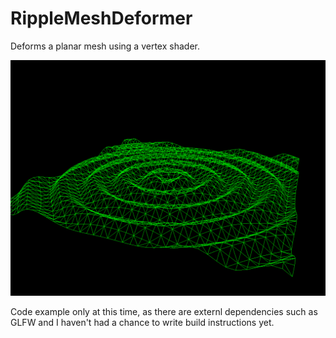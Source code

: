 # RippleMeshDeformer

Deforms a planar mesh using a vertex shader.

![alt text](screenshots/RippleMeshDeformerScreenshot.png "RippleMeshDeformer screenshot")

Code example only at this time, as there are externl dependencies such as GLFW and I haven't had a chance to write build instructions yet.

